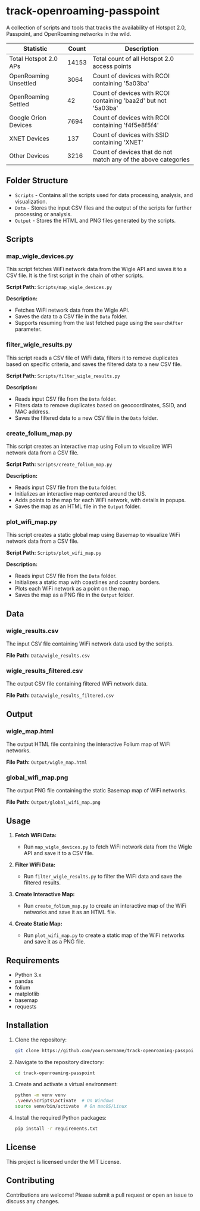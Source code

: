 # track-openroaming-passpoint

A collection of scripts and tools that tracks the availability of Hotspot 2.0, Passpoint, and OpenRoaming networks in the wild.

<!-- STATS START -->

| Statistic | Count | Description |
|-----------|-------|-------------|
| Total Hotspot 2.0 APs | 14153 | Total count of all Hotspot 2.0 access points |
| OpenRoaming Unsettled | 3064 | Count of devices with RCOI containing '5a03ba' |
| OpenRoaming Settled | 42 | Count of devices with RCOI containing 'baa2d' but not '5a03ba' |
| Google Orion Devices | 7694 | Count of devices with RCOI containing 'f4f5e8f5f4' |
| XNET Devices | 137 | Count of devices with SSID containing 'XNET' |
| Other Devices | 3216 | Count of devices that do not match any of the above categories |

<!-- STATS END -->

## Folder Structure

- `Scripts` - Contains all the scripts used for data processing, analysis, and visualization.
- `Data` - Stores the input CSV files and the output of the scripts for further processing or analysis.
- `Output` - Stores the HTML and PNG files generated by the scripts.

## Scripts

### map_wigle_devices.py

This script fetches WiFi network data from the Wigle API and saves it to a CSV file. It is the first script in the chain of other scripts.

**Script Path:** `Scripts/map_wigle_devices.py`

**Description:**
- Fetches WiFi network data from the Wigle API.
- Saves the data to a CSV file in the `Data` folder.
- Supports resuming from the last fetched page using the `searchAfter` parameter.

### filter_wigle_results.py

This script reads a CSV file of WiFi data, filters it to remove duplicates based on specific criteria, and saves the filtered data to a new CSV file.

**Script Path:** `Scripts/filter_wigle_results.py`

**Description:**
- Reads input CSV file from the `Data` folder.
- Filters data to remove duplicates based on geocoordinates, SSID, and MAC address.
- Saves the filtered data to a new CSV file in the `Data` folder.

### create_folium_map.py

This script creates an interactive map using Folium to visualize WiFi network data from a CSV file.

**Script Path:** `Scripts/create_folium_map.py`

**Description:**
- Reads input CSV file from the `Data` folder.
- Initializes an interactive map centered around the US.
- Adds points to the map for each WiFi network, with details in popups.
- Saves the map as an HTML file in the `Output` folder.

### plot_wifi_map.py

This script creates a static global map using Basemap to visualize WiFi network data from a CSV file.

**Script Path:** `Scripts/plot_wifi_map.py`

**Description:**
- Reads input CSV file from the `Data` folder.
- Initializes a static map with coastlines and country borders.
- Plots each WiFi network as a point on the map.
- Saves the map as a PNG file in the `Output` folder.

## Data

### wigle_results.csv

The input CSV file containing WiFi network data used by the scripts.

**File Path:** `Data/wigle_results.csv`

### wigle_results_filtered.csv

The output CSV file containing filtered WiFi network data.

**File Path:** `Data/wigle_results_filtered.csv`

## Output

### wigle_map.html

The output HTML file containing the interactive Folium map of WiFi networks.

**File Path:** `Output/wigle_map.html`

### global_wifi_map.png

The output PNG file containing the static Basemap map of WiFi networks.

**File Path:** `Output/global_wifi_map.png`

## Usage

1. **Fetch WiFi Data:**
   - Run `map_wigle_devices.py` to fetch WiFi network data from the Wigle API and save it to a CSV file.

2. **Filter WiFi Data:**
   - Run `filter_wigle_results.py` to filter the WiFi data and save the filtered results.

3. **Create Interactive Map:**
   - Run `create_folium_map.py` to create an interactive map of the WiFi networks and save it as an HTML file.

4. **Create Static Map:**
   - Run `plot_wifi_map.py` to create a static map of the WiFi networks and save it as a PNG file.

## Requirements

- Python 3.x
- pandas
- folium
- matplotlib
- basemap
- requests

## Installation

1. Clone the repository:
   ```sh
   git clone https://github.com/yourusername/track-openroaming-passpoint.git
   ```

2. Navigate to the repository directory:
   ```sh
   cd track-openroaming-passpoint
   ```

3. Create and activate a virtual environment:
   ```sh
   python -m venv venv
   .\venv\Scripts\activate  # On Windows
   source venv/bin/activate  # On macOS/Linux
   ```

4. Install the required Python packages:
   ```sh
   pip install -r requirements.txt
   ```

## License

This project is licensed under the MIT License.

## Contributing

Contributions are welcome! Please submit a pull request or open an issue to discuss any changes.